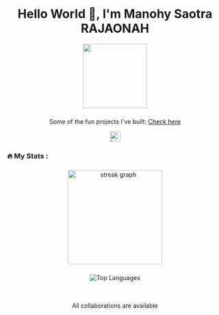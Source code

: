 <h1 align="center">Hello World  👋, I'm Manohy Saotra RAJAONAH</h1>
<div align="center">
  <img height="150" src="https://media.giphy.com/media/M9gbBd9nbDrOTu1Mqx/giphy.gif"  />
</div>

###

<div align="center">
  <p>
    Some of the fun projects I've built:
    <a href="https://github.com/manohySr/Manohy-Fun-Project-link" target="_blank" rel="noopener noreferrer">Check here</a>
  </p>
  <a href="https://www.linkedin.com/in/manohy-saotra-rajaonah-b57ab7223" target="_blank" rel="noopener noreferrer">
    <img 
      src="https://img.shields.io/static/v1?message=LinkedIn&logo=linkedin&label=&color=0077B5&logoColor=white&labelColor=&style=for-the-badge" 
      height="25" 
      alt="LinkedIn logo" 
    />
  </a>
</div>


###


###

<h3 align="left">🔥   My Stats :</h3>

###

<div align="center">
  <img src="https://streak-stats.demolab.com?user=maurodesouza&locale=en&mode=daily&theme=dark&hide_border=false&border_radius=5&order=3" height="220" alt="streak graph"  />
</div>

###

<div align="center">
  <img src="https://github-readme-stats.vercel.app/api/top-langs/?username=manohySr&theme=dracula&hide=css,scss,less,html,objective-c,ejs,ruby&layout=compact&hide_progress=true" alt="Top Languages" />
  <br><br><br>
  <p>All collaborations are available</p>
</div>







